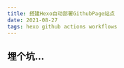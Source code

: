 ```yaml
---
title: 搭建Hexo自动部署GithubPage站点
date: 2021-08-27
tags: hexo github actions workflows
---
```


## 埋个坑...


